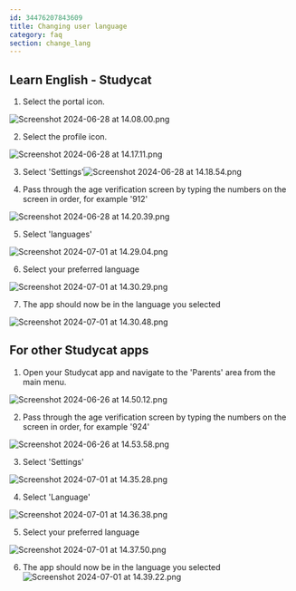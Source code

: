 ```yaml
---
id: 34476207843609
title: Changing user language
category: faq
section: change_lang
---
```

Learn English - Studycat
------------------------

1. Select the portal icon.

![Screenshot 2024-06-28 at 14.08.00.png](https://help.studycat.com/hc/article_attachments/34476207796761)

2. Select the profile icon.

![Screenshot 2024-06-28 at 14.17.11.png](https://help.studycat.com/hc/article_attachments/34476207805465)

3. ​​Select 'Settings'![Screenshot 2024-06-28 at 14.18.54.png](https://help.studycat.com/hc/article_attachments/34476197946521)

4. Pass through the age verification screen by typing the numbers on the screen in order, for example '912'

![Screenshot 2024-06-28 at 14.20.39.png](https://help.studycat.com/hc/article_attachments/34476207809817)

5. Select 'languages'

![Screenshot 2024-07-01 at 14.29.04.png](https://help.studycat.com/hc/article_attachments/34476207810969)

6. Select your preferred language

​![Screenshot 2024-07-01 at 14.30.29.png](https://help.studycat.com/hc/article_attachments/34476197954841)

7. The app should now be in the language you selected

![Screenshot 2024-07-01 at 14.30.48.png](https://help.studycat.com/hc/article_attachments/34476207816729)

For other Studycat apps
-----------------------

1. Open your Studycat app and navigate to the 'Parents' area from the main menu.

![Screenshot 2024-06-26 at 14.50.12.png](https://help.studycat.com/hc/article_attachments/34476197959449)

2. Pass through the age verification screen by typing the numbers on the screen in order, for example '924'

![Screenshot 2024-06-26 at 14.53.58.png](https://help.studycat.com/hc/article_attachments/34476197961241)

3. Select 'Settings'

![Screenshot 2024-07-01 at 14.35.28.png](https://help.studycat.com/hc/article_attachments/34476207824025)

4. Select 'Language'

![Screenshot 2024-07-01 at 14.36.38.png](https://help.studycat.com/hc/article_attachments/34476207825689)

5. Select your preferred language

![Screenshot 2024-07-01 at 14.37.50.png](https://help.studycat.com/hc/article_attachments/34476207831705)

6. The app should now be in the language you selected![Screenshot 2024-07-01 at 14.39.22.png](https://help.studycat.com/hc/article_attachments/34476197982617)